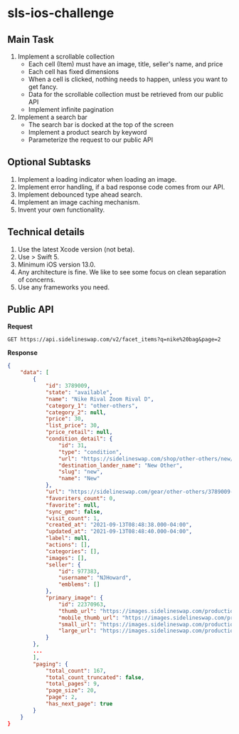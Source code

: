 # sls-ios-challenge

## Main Task

1. Implement a scrollable collection
    - Each cell (Item) must have an image, title, seller's name, and price
    - Each cell has fixed dimensions
    - When a cell is clicked, nothing needs to happen, unless you want to get fancy.
    - Data for the scrollable collection must be retrieved from our public API
    - Implement infinite pagination
2. Implement a search bar
    - The search bar is docked at the top of the screen
    - Implement a product search by keyword
    - Parameterize the request to our public API

## Optional Subtasks

1. Implement a loading indicator when loading an image.
2. Implement error handling, if a bad response code comes from our API.
3. Implement debounced type ahead search.
4. Implement an image caching mechanism.
5. Invent your own functionality.

## Technical details

1. Use the latest Xcode version (not beta).
2. Use > Swift 5.
3. Minimum iOS version 13.0.
4. Any architecture is fine. We like to see some focus on clean separation of concerns.
5. Use any frameworks you need.

## Public API

__Request__

```text
GET https://api.sidelineswap.com/v2/facet_items?q=nike%20bag&page=2
```

__Response__

```json
{
    "data": [
        {
            "id": 3789009,
            "state": "available",
            "name": "Nike Rival Zoom Rival D",
            "category_1": "other-others",
            "category_2": null,
            "price": 30,
            "list_price": 30,
            "price_retail": null,
            "condition_detail": {
                "id": 31,
                "type": "condition",
                "url": "https://sidelineswap.com/shop/other-others/new/l76743",
                "destination_lander_name": "New Other",
                "slug": "new",
                "name": "New"
            },
            "url": "https://sidelineswap.com/gear/other-others/3789009-nike-rival-zoom-rival-d",
            "favoriters_count": 0,
            "favorite": null,
            "sync_gmc": false,
            "visit_count": 1,
            "created_at": "2021-09-13T08:48:38.000-04:00",
            "updated_at": "2021-09-13T08:48:40.000-04:00",
            "label": null,
            "actions": [],
            "categories": [],
            "images": [],
            "seller": {
                "id": 977383,
                "username": "NJHoward",
                "emblems": []
            },
            "primary_image": {
                "id": 22370963,
                "thumb_url": "https://images.sidelineswap.com/production/022/370/963/c13569827a2e6f37_thumb.jpeg",
                "mobile_thumb_url": "https://images.sidelineswap.com/production/022/370/963/c13569827a2e6f37_mobile_thumb.jpeg",
                "small_url": "https://images.sidelineswap.com/production/022/370/963/c13569827a2e6f37_small.jpeg",
                "large_url": "https://images.sidelineswap.com/production/022/370/963/c13569827a2e6f37_original.jpeg"
            }
        },
        ...
        ],
        "paging": {
            "total_count": 167,
            "total_count_truncated": false,
            "total_pages": 9,
            "page_size": 20,
            "page": 2,
            "has_next_page": true
        }
    }
}
```
